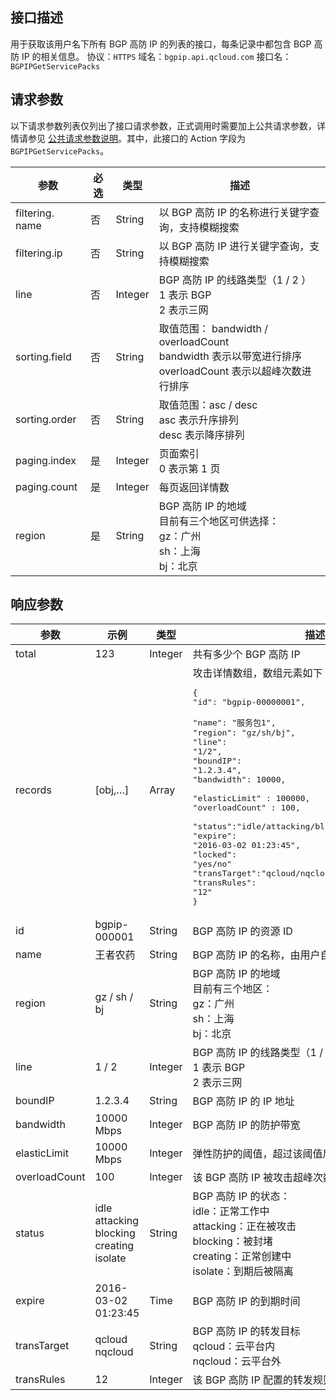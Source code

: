 ## 接口描述
用于获取该用户名下所有 BGP 高防 IP 的列表的接口，每条记录中都包含 BGP 高防 IP 的相关信息。
协议：`HTTPS`
域名：`bgpip.api.qcloud.com`
接口名：`BGPIPGetServicePacks`

## 请求参数
以下请求参数列表仅列出了接口请求参数，正式调用时需要加上公共请求参数，详情请参见 [公共请求参数说明](http://tce.fsphere.cn/document/api/213/6976)。其中，此接口的 Action 字段为 `BGPIPGetServicePacks`。

| 参数 | 必选 | 类型 | 描述 |
|---------|---------|---------|---------|
| filtering. name | 否 | String | 以 BGP 高防 IP 的名称进行关键字查询，支持模糊搜索 |
| filtering.ip | 否 | String | 以 BGP 高防 IP 进行关键字查询，支持模糊搜索 |
| line | 否 | Integer | BGP 高防 IP 的线路类型（1 / 2 ）</br>1 表示 BGP</br>2 表示三网 |
| sorting.field | 否 | String | 取值范围： bandwidth / overloadCount</br>bandwidth 表示以带宽进行排序</br> overloadCount 表示以超峰次数进行排序 |
| sorting.order | 否 | String | 取值范围：asc / desc</br>asc 表示升序排列</br>desc 表示降序排列 |
| paging.index | 是 | Integer | 页面索引</br>0 表示第 1 页 |
| paging.count | 是 | Integer | 每页返回详情数 |
| region | 是 | String | BGP 高防 IP 的地域</br>目前有三个地区可供选择：</br>gz：广州</br>sh：上海</br>bj：北京 |

## 响应参数

| 参数 | 示例 | 类型 |	描述 |
|---------|---------|---------|---------|
| total | 123 | Integer | 共有多少个 BGP 高防 IP |
| records | [obj,…] | Array | 攻击详情数组，数组元素如下：<pre>{</br>"id": "bgpip-00000001", </br>"name": "服务包1",</br>"region": "gz/sh/bj",</br>"line": "1/2",</br>"boundIP":</br>"1.2.3.4",</br>"bandwidth": 10000, </br>"elasticLimit" : 100000, </br>"overloadCount" : 100, </br>"status":"idle/attacking/blocking/creating",</br>"expire": "2016-03-02 01:23:45",</br>"locked": "yes/no"</br>"transTarget":"qcloud/nqcloud/blackstone/finance",</br>"transRules": "12"</br>}</pre> |
| id | bgpip-000001 | String | BGP 高防 IP 的资源 ID |
| name | 王者农药 | String | BGP 高防 IP 的名称，由用户自定义 |
| region | gz / sh / bj | String | BGP 高防 IP 的地域</br>目前有三个地区：</br>gz：广州</br>sh：上海</br>bj：北京 |
| line | 1 / 2 | Integer | BGP 高防 IP 的线路类型（1 / 2）</br>1 表示 BGP</br>2 表示三网 |
| boundIP | 1.2.3.4 | String | BGP 高防 IP 的 IP 地址 |
| bandwidth | 10000 Mbps | Integer | BGP 高防 IP 的防护带宽 |
| elasticLimit | 10000 Mbps | Integer | 弹性防护的阈值，超过该阈值后 IP 将被封堵 |
| overloadCount | 100 | Integer | 该 BGP 高防 IP 被攻击超峰次数 |
| status | idle</br>attacking</br>blocking</br>creating</br>isolate | String | BGP 高防 IP 的状态：</br>idle：正常工作中</br>attacking：正在被攻击</br>blocking：被封堵</br>creating：正常创建中</br>isolate：到期后被隔离 |
| expire | 2016-03-02</br>01:23:45 | Time | BGP 高防 IP 的到期时间 |
| transTarget |qcloud</br>nqcloud | String | BGP 高防 IP 的转发目标</br>qcloud：云平台内</br>nqcloud：云平台外 |
| transRules |12 | Integer | 该 BGP 高防 IP 配置的转发规则数 |